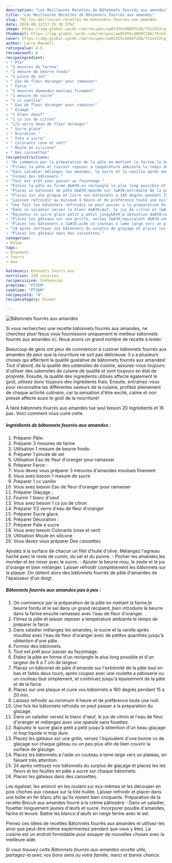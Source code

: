 ```yaml
---
description: "Les Meilleures Recettes de Bâtonnets fourrés aux amandes"
title: "Les Meilleures Recettes de Bâtonnets fourrés aux amandes"
slug: 792-les-meilleures-recettes-de-batonnets-fourres-aux-amandes
date: 2020-08-31T17:25:26.576Z
image: https://img-global.cpcdn.com/recipes/aa83355cd889f2d6/751x532cq70/batonnets-fourres-aux-amandes-photo-principale-de-la-recette.jpg
thumbnail: https://img-global.cpcdn.com/recipes/aa83355cd889f2d6/751x532cq70/batonnets-fourres-aux-amandes-photo-principale-de-la-recette.jpg
cover: https://img-global.cpcdn.com/recipes/aa83355cd889f2d6/751x532cq70/batonnets-fourres-aux-amandes-photo-principale-de-la-recette.jpg
author: Larry Maxwell
ratingvalue: 4.5
reviewcount: 8
recipeingredient:
- " Pte"
- "3 mesures de farine"
- "1 mesure de beurre fondu"
- "1 pince de sel"
- " Eau de fleur doranger pour ramasser"
- " Farce "
- "3 mesures damandes moulues finement"
- "1 mesure de sucre"
- "1 cc vanille"
- " Eau de fleur doranger pour ramasser"
- " Glaage "
- "1 blanc doeuf"
- "1 cs jus de citron"
- "1/2 verre deau de fleur doranger"
- " Sucre glace"
- " Dcoration "
- " Pate a sucre"
- " Colorants rose et vert"
- " Moule en silicone"
- " Des caissettes"
recipeinstructions:
- "On commence par la préparation de la pâte en mettant la farine,le beurre fondu et le sel dans un grand récipient, bien introduire le beurre dans la farine ensuite ramassez avec l&#39;eau de fleur d&#39;oranger."
- "Filmez la pâte et laisser reposer a température ambiante le temps de préparer la farce."
- "Dans saladier mélangez les amandes, le sucre et la vanille après mouillez avec l&#39;eau de fleur d&#39;oranger avec de petites quantités jusqu&#39;à obtention d&#39;une pâte."
- "Formez des bâtonnets."
- "Tout est prêt pour passer au façonnage."
- "Étalez la pâte en forme d&#39;un rectangle le plus long possible et d&#39;un largeur de 6 a 7 cm de largeur."
- "Placez un bâtonnet de pâte d&#39;amande sur l&#39;extrémité de la pâte tout en bas et faites deux tours, après coupez avec une roulette a pâtisserie ou un couteau tout simplement, et continuez jusqu&#39;à épuisement de la pâte et de la farce."
- "Placez sur une plaque et cuire vos bâtonnets a 180 degrés pendant 15 a 20 min."
- "Laissez refroidir au minimum 4 heure et de préférence toute une nuit."
- "Une fois les bâtonnets refroidis on peut passer a la préparation du glaçage."
- "Dans un saladier versez le blanc d&#39;œuf, le jus de citron et l&#39;eau de fleur d&#39;oranger et mélangez avec une spatule sans fouettez."
- "Rajoutez le sucre glace petit a petit jusqu&#39;à obtention d&#39;un beau glaçage ni trop liquide ni trop dure."
- "Placez les gâteaux sur une grille, versez l&#39;équivalent d&#39;une bonne cs de glaçage sur chaque gâteau ou un peu plus afin de bien couvrir la surface de glaçage."
- "Placez les bâtonnets a l&#39;aide un couteau a lame large vers un plateau, en faisant très attention."
- "24 après nettoyez vos bâtonnets du surplus de glaçage et placez les les fleurs et les feuilles en pâte a sucre sur chaque bâtonnets."
- "Placez les gâteaux dans des caissettes."
categories:
- Resep
tags:
- btonnets
- fourrs
- aux

katakunci: btonnets fourrs aux 
nutrition: 259 calories
recipecuisine: Indonesian
preptime: "PT35M"
cooktime: "PT36M"
recipeyield: "4"
recipecategory: Dinner

---
```



![Bâtonnets fourrés aux amandes](https://img-global.cpcdn.com/recipes/aa83355cd889f2d6/751x532cq70/batonnets-fourres-aux-amandes-photo-principale-de-la-recette.jpg)

Si vous recherchez une recette bâtonnets fourrés aux amandes, ne cherchez plus! Nous vous fournissons uniquement le meilleur bâtonnets fourrés aux amandes ici. Nous avons un grand nombre de recette à tester.

Beaucoup de gens ont peur de commencer à cuisiner bâtonnets fourrés aux amandes de peur que la nourriture ne soit pas délicieuse. Il y a plusieurs choses qui affectent la qualité gustative de bâtonnets fourrés aux amandes! Tout d'abord, de la qualité des ustensiles de cuisine, assurez-vous toujours d'utiliser des ustensiles de cuisine de qualité et sont toujours en état de propreté. Ensuite, la qualité des ingrédients utilisés affecte également le goût, utilisez donc toujours des ingrédients frais. Ensuite, entraînez-vous pour reconnaître les différentes saveurs de la cuisine, profitez pleinement de chaque activité culinaire, car la sensation d'être excité, calme et non pressé affecte aussi le goût de la nourriture!

<!--inarticleads1-->

À faire bâtonnets fourrés aux amandes tue seul besion 20 Ingrédients et 16 pas. Voici comment vous cuire cette.

##### Ingrédients de bâtonnets fourrés aux amandes :

1. Préparer  Pâte:
1. Préparer 3 mesures de farine
1. Utilisation 1 mesure de beurre fondu
1. Préparer 1 pincée de sel
1. Utilisation  Eau de fleur d&#39;oranger pour ramasser
1. Préparer  Farce :
1. Vous devez vous préparer 3 mesures d&#39;amandes moulues finement
1. Vous avez besoin 1 mesure de sucre
1. Préparer 1 cc vanille
1. Vous avez besoin  Eau de fleur d&#39;oranger pour ramasser
1. Préparer  Glaçage ;
1. Fournir 1 blanc d&#39;oeuf
1. Vous avez besoin 1 cs jus de citron
1. Préparer 1/2 verre d&#39;eau de fleur d&#39;oranger
1. Préparer  Sucre glace
1. Préparer  Décoration :
1. Préparer  Pate a sucre
1. Vous avez besoin  Colorants (rose et vert)
1. Utilisation  Moule en silicone
1. Vous devez vous préparer  Des caissettes


Ajoutez à la surface de chacun un filet d&#39;huile d&#39;olive. Mélangez l&#39;agneau haché avec le reste de cumin, du sel et du poivre. - Pocher les amandes,les monder et les mixer avec le sucre. - Ajouter le beurre mou, le zeste et le jus d&#39;orange et bien mélanger. Laisser refroidir complètement les bâtonnets sur la plaque. On obtient alors des bâtonnets fourrés de pâte d&#39;amandes de l&#39;épaisseur d&#39;un doigt. 

<!--inarticleads2-->

##### Bâtonnets fourrés aux amandes pas à pas :

1. On commence par la préparation de la pâte en mettant la farine,le beurre fondu et le sel dans un grand récipient, bien introduire le beurre dans la farine ensuite ramassez avec l&#39;eau de fleur d&#39;oranger.
1. Filmez la pâte et laisser reposer a température ambiante le temps de préparer la farce.
1. Dans saladier mélangez les amandes, le sucre et la vanille après mouillez avec l&#39;eau de fleur d&#39;oranger avec de petites quantités jusqu&#39;à obtention d&#39;une pâte.
1. Formez des bâtonnets.
1. Tout est prêt pour passer au façonnage.
1. Étalez la pâte en forme d&#39;un rectangle le plus long possible et d&#39;un largeur de 6 a 7 cm de largeur.
1. Placez un bâtonnet de pâte d&#39;amande sur l&#39;extrémité de la pâte tout en bas et faites deux tours, après coupez avec une roulette a pâtisserie ou un couteau tout simplement, et continuez jusqu&#39;à épuisement de la pâte et de la farce.
1. Placez sur une plaque et cuire vos bâtonnets a 180 degrés pendant 15 a 20 min.
1. Laissez refroidir au minimum 4 heure et de préférence toute une nuit.
1. Une fois les bâtonnets refroidis on peut passer a la préparation du glaçage.
1. Dans un saladier versez le blanc d&#39;œuf, le jus de citron et l&#39;eau de fleur d&#39;oranger et mélangez avec une spatule sans fouettez.
1. Rajoutez le sucre glace petit a petit jusqu&#39;à obtention d&#39;un beau glaçage ni trop liquide ni trop dure.
1. Placez les gâteaux sur une grille, versez l&#39;équivalent d&#39;une bonne cs de glaçage sur chaque gâteau ou un peu plus afin de bien couvrir la surface de glaçage.
1. Placez les bâtonnets a l&#39;aide un couteau a lame large vers un plateau, en faisant très attention.
1. 24 après nettoyez vos bâtonnets du surplus de glaçage et placez les les fleurs et les feuilles en pâte a sucre sur chaque bâtonnets.
1. Placez les gâteaux dans des caissettes.


Les égaliser, les amincir en les roulant sur eux-mêmes et les découper en pois chiches aux ciseaux sur la tôle huilée. Laisser refroidir et placer dans une boîte en fer blanc afin qu&#39;ils restent bien croquants. Préparation de la recette Biscuit aux amandes fourré à la crème pâtissière - Dans un saladier, fouetter longuement jaunes d&#39;œufs et sucre. Incorporer poudre d&#39;amandes, farine et levure. Battre les blancs d&#39;œufs en neige ferme avec le sel. 

<!--inarticleads1-->

<p>
Prenez ces idées de recettes Bâtonnets fourrés aux amandes et utilisez-les ainsi que peut-être même expérimentez pendant que vous y êtes. La cuisine est un endroit formidable pour essayer de nouvelles choses avec la meilleure aide.
</p>

<p>
<i>Si vous trouvez cette Bâtonnets fourrés aux amandes recette utile, partagez-la avec vos bons amis ou votre famille, merci et bonne chance.</i>
</p>
